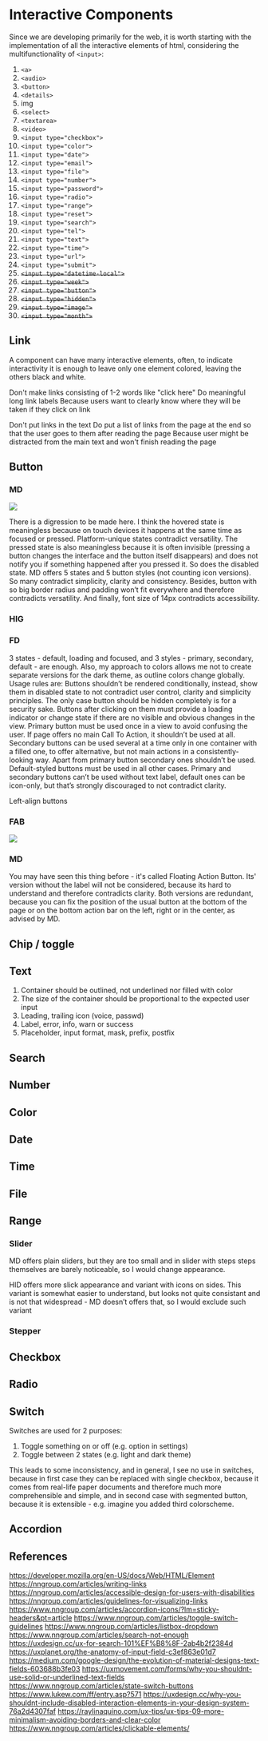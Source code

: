# Interactive Components

Since we are developing primarily for the web, it is worth starting with the implementation of all the interactive elements of html, considering the multifunctionality of `<input>`:

1. `<a>`
2. `<audio>`
3. `<button>`
4. `<details>`
5. img
6. `<select>`
7. `<textarea>`
8. `<video>`
9. `<input type="checkbox">`
10. `<input type="color">`
11. `<input type="date">`
12. `<input type="email">`
13. `<input type="file">`
14. `<input type="number">`
15. `<input type="password">`
16. `<input type="radio">`
17. `<input type="range">`
18. `<input type="reset">`
19. `<input type="search">`
20. `<input type="tel">`
21. `<input type="text">`
22. `<input type="time">`
23. `<input type="url">`
24. `<input type="submit">`
25. ~~`<input type="datetime-local">`~~
26. ~~`<input type="week">`~~
27. ~~`<input type="button">`~~
28. ~~`<input type="hidden">`~~
29. ~~`<input type="image">`~~
30. ~~`<input type="month">`~~

## Link

A component can have many interactive elements, often, to indicate interactivity it is enough to leave only one element colored, leaving the others black and white.

Don't make links consisting of 1-2 words like "click here"
Do meaningful long link labels
Because users want to clearly know where they will be taken if they click on link

Don't put links in the text
Do put a list of links from the page at the end so that the user goes to them after reading the page
Because user might be distracted from the main text and won't finish reading the page

## Button

### MD

![](../../res/button.jpg)

There is a digression to be made here. I think the hovered state is meaningless because on touch devices it happens at the same time as focused or pressed. Platform-unique states contradict versatility. The pressed state is also meaningless because it is often invisible (pressing a button changes the interface and the button itself disappears) and does not notify you if something happened after you pressed it. So does the disabled state. MD offers 5 states and 5 button styles (not counting icon versions). So many contradict simplicity, clarity and consistency. Besides, button with so big border radius and padding won’t fit everywhere and therefore contradicts versatility. And finally, font size of 14px contradicts accessibility.

### HIG

### FD

3 states - default, loading and focused, and 3 styles - primary, secondary, default - are enough.
Also, my approach to colors allows me not to create separate versions for the dark theme, as outline colors change globally. Usage rules are:
Buttons shouldn’t be rendered conditionally, instead, show them in disabled state to not contradict user control, clarity and simplicity principles. The only case button should be hidden completely is for a security sake.
Buttons after clicking on them must provide a loading indicator or change state if there are no visible and obvious changes in the view.
Primary button must be used once in a view to avoid confusing the user. If page offers no main Call To Action, it shouldn’t be used at all.
Secondary buttons can be used several at a time only in one container with a filled one, to offer alternative, but not main actions in a consistently-looking way. Apart from primary button secondary ones shouldn’t be used.
Default-styled buttons must be used in all other cases.
Primary and secondary buttons can’t be used without text label, default ones can be icon-only, but that’s strongly discouraged to not contradict clarity.

Left-align buttons



### FAB

![](../../res/fab.jpg)

### MD

You may have seen this thing before - it's called Floating Action Button. Its' version without the label will not be considered, because its hard to understand and therefore contradicts clarity. Both versions are redundant, because you can fix the position of the usual button at the bottom of the page or on the bottom action bar on the left, right or in the center, as advised by MD.

## Chip / toggle



## Text

1. Container should be outlined, not underlined nor filled with color
1. The size of the container should be proportional to the expected user input
1. Leading, trailing icon (voice, passwd)
1. Label, error, info, warn or success
1. Placeholder, input format, mask, prefix, postfix



## Search



## Number

## Color

## Date

## Time

## File

## Range

### Slider

MD offers plain sliders, but they are too small and in slider with steps steps themselves are barely noticeable, so I would change appearance.

HID offers more slick appearance and variant with icons on sides. This variant is somewhat easier to understand, but looks not quite consistant and is not that widespread - MD doesn’t offers that, so I would exclude such variant

### Stepper

## Checkbox

## Radio

## Switch

Switches are used for 2 purposes:

1. Toggle something on or off (e.g. option in settings)
2. Toggle between 2 states (e.g. light and dark theme)

This leads to some inconsistency, and in general, I see no use in switches, because in first case they can be replaced with single checkbox, because it comes from real-life paper documents and therefore much more comprehensible and simple, and in second case with segmented button, because it is extensible - e.g. imagine you added third colorscheme.

## Accordion

## References

https://developer.mozilla.org/en-US/docs/Web/HTML/Element
https://nngroup.com/articles/writing-links
https://nngroup.com/articles/accessible-design-for-users-with-disabilities
https://nngroup.com/articles/guidelines-for-visualizing-links
https://www.nngroup.com/articles/accordion-icons/?lm=sticky-headers&pt=article
https://www.nngroup.com/articles/toggle-switch-guidelines
https://www.nngroup.com/articles/listbox-dropdown
https://www.nngroup.com/articles/search-not-enough
https://uxdesign.cc/ux-for-search-101%EF%B8%8F-2ab4b2f2384d
https://uxplanet.org/the-anatomy-of-input-field-c3ef863e01d7
https://medium.com/google-design/the-evolution-of-material-designs-text-fields-603688b3fe03
https://uxmovement.com/forms/why-you-shouldnt-use-solid-or-underlined-text-fields
https://www.nngroup.com/articles/state-switch-buttons
https://www.lukew.com/ff/entry.asp?571
https://uxdesign.cc/why-you-shouldnt-include-disabled-interaction-elements-in-your-design-system-76a2d4307faf
https://raylinaquino.com/ux-tips/ux-tips-09-more-minimalism-avoiding-borders-and-clear-color
https://www.nngroup.com/articles/clickable-elements/